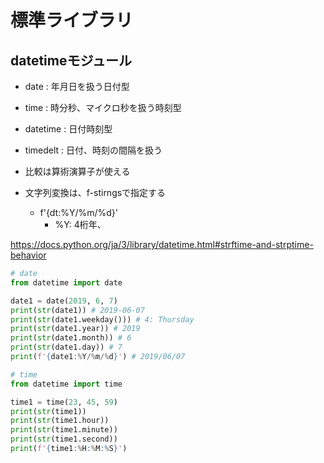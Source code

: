 # 標準ライブラリ

## datetimeモジュール
* date : 年月日を扱う日付型
* time : 時分秒、マイクロ秒を扱う時刻型
* datetime : 日付時刻型
* timedelt : 日付、時刻の間隔を扱う

* 比較は算術演算子が使える
* 文字列変換は、f-stirngsで指定する
  * f'{dt:%Y/%m/%d}' 
    * %Y: 4桁年、

https://docs.python.org/ja/3/library/datetime.html#strftime-and-strptime-behavior

```python
# date
from datetime import date

date1 = date(2019, 6, 7)
print(str(date1)) # 2019-06-07
print(str(date1.weekday())) # 4: Thursday
print(str(date1.year)) # 2019
print(str(date1.month)) # 6
print(str(date1.day)) # 7
print(f'{date1:%Y/%m/%d}') # 2019/06/07

# time
from datetime import time

time1 = time(23, 45, 59)
print(str(time1))
print(str(time1.hour))
print(str(time1.minute))
print(str(time1.second))
print(f'{time1:%H:%M:%S}')
```

